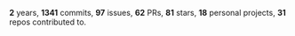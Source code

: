 **2** years, **1341** commits, **97** issues, **62** PRs, **81** stars, **18** personal projects, **31** repos contributed to.
